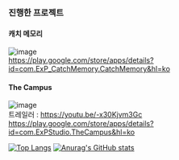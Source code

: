 ### 진행한 프로젝트

#### 캐치 메모리
![image](https://github.com/user-attachments/assets/50947370-1dce-4a82-b2a6-f86c4719f073)<br/>
https://play.google.com/store/apps/details?id=com.ExP_CatchMemory.CatchMemory&hl=ko

#### The Campus
![image](https://github.com/user-attachments/assets/5d27f407-1a0b-443f-99ef-f584a54abab9)<br/>
트레일러 : https://youtu.be/-x30Kjvm3Gc<br/>
https://play.google.com/store/apps/details?id=com.ExPStudio.TheCampus&hl=ko

[![Top Langs](https://github-readme-stats.vercel.app/api/top-langs/?username=steinsring)](https://github.com/anuraghazra/github-readme-stats)
[![Anurag's GitHub stats](https://github-readme-stats.vercel.app/api?username=steinsring)](https://github.com/anuraghazra/github-readme-stats)
<!--
**steinsring/steinsring** is a ✨ _special_ ✨ repository because its `README.md` (this file) appears on your GitHub profile.

Here are some ideas to get you started:

- 🔭 I’m currently working on ...
- 🌱 I’m currently learning ...
- 👯 I’m looking to collaborate on ...
- 🤔 I’m looking for help with ...
- 💬 Ask me about ...
- 📫 How to reach me: ...
- 😄 Pronouns: ...
- ⚡ Fun fact: ...
-->
